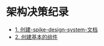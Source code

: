 # 架构决策纪录

* [1. 创建-spike-design-system-文档](0001-创建-spike-design-system-文档.md)
* [2. 创建基本的组件](0002-创建基本的组件.md)